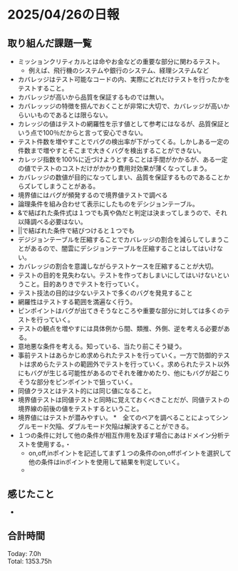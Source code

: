 # 2025/04/26の日報
## 取り組んだ課題一覧
* ミッションクリティカルとは命やお金などの重要な部分に関わるテスト。
  *  例えば、飛行機のシステムや銀行のシステム、経理システムなど
*  カバレッジはテスト可能なコードの内、実際にどれだけテストを行ったかをテストすること。
*  カバレッジが高いから品質を保証するものでは無い。
  *  カバレッッジの特徴を掴んでおくことが非常に大切で、カバレッジが高いからいいものであるとは限らない。
  *  カレッジの値はテストの網羅性を示す値として参考にはなるが、品質保証という点で100％だからと言って安心できない。
*  テスト件数を増やすことでバグの検出率が下がってくる。しかしある一定の件数まで増やすとそこまで大きくバグを検出することができない。
  *  カレッジ指数を100%に近づけようとすることは手間がかかるが、ある一定の値でテストのコストだけがかかり費用対効果が薄くなってしまう。
*  カバレッジの数値が目的になってしまい、品質を保証するものであることからズレてしまうことがある。
*  境界値にはバグが頻発するので境界値テストで調べる
*  論理条件を組み合わせて表示にしたものをデシジョンテーブル。
*  &で結ばれた条件式は１つでも真や偽だと判定は決まってしまうので、それ以降調べる必要はない。
*  ||で結ばれた条件で結びつけると１つでも
*  デジジョンテーブルを圧縮することでカバレッジの割合を減らしてしまうことがあるので、闇雲にデシジョンテーブルを圧縮することはしてはいけない。
  *  カバレッジの割合を意識しながらテストケースを圧縮することが大切。
*  テストの目的を見失わない。テストを作っておしまいにしてはいけないということ。目的ありきでテストを行っていく。
*  テスト技法の目的は少ないテストで多くのバグを発見すること
*  網羅性はテストする範囲を満遍なく行う。
*  ピンポイントはバグが出てきそうなところや重要な部分に対しては多くのテストを行っていく。
*  テストの観点を増やすには具体例から間、類推、外側、逆を考える必要がある。
  *  意地悪な条件を考える。知っている、当たり前こそう疑う。
*  事前テストはあらかじめ求められたテストを行っていく。一方で防御的テストは求めらたテストの範囲外でテストを行っていく。求められたテスト以外にもバグが生じる可能性があるのでそれを確かめたり、他にもバグが起こりそうな部分をピンポイントで狙っていく。
*  同値クラスとはテスト的には同じ値になること。
*  境界値テストは同値テストと同時に覚えておくべきことだが、同値テストの境界線の前後の値をテストするということ。
  *  境界値にはテストが潜みやすい。
*　全てのペアを調べることによってシングルモード欠陥、ダブルモード欠陥は解決することができる。
* １つの条件に対して他の条件が相互作用を及ぼす場合にあはドメイン分析テストを使用する。・
  *  on,off,inポイントを記述してまず１つの条件のon,offポイントを選択して他の条件はinポイントを使用して結果を判定していく。
  *                 
             
## 感じたこと
* 
##  合計時間 
Today: 7.0h<br>
Total: 1353.75h
